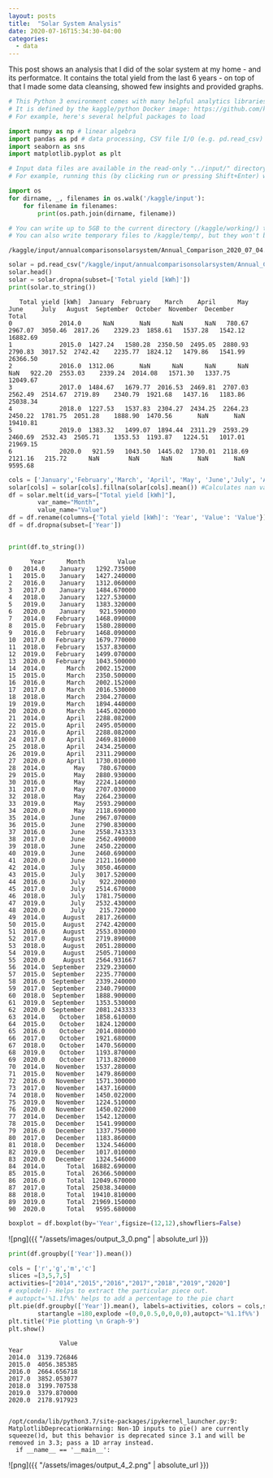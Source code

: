 ```yaml
---
layout: posts
title:  "Solar System Analysis"
date: 2020-07-16T15:34:30-04:00
categories:
  - data
---
```


This post shows an analysis that I did of the solar system at my home - and its performatce. It contains the total yield 
from the last 6 years - on top of that I made some data cleansing, showed few insights and provided graphs.

```python
# This Python 3 environment comes with many helpful analytics libraries installed
# It is defined by the kaggle/python Docker image: https://github.com/kaggle/docker-python
# For example, here's several helpful packages to load

import numpy as np # linear algebra
import pandas as pd # data processing, CSV file I/O (e.g. pd.read_csv)
import seaborn as sns
import matplotlib.pyplot as plt

# Input data files are available in the read-only "../input/" directory
# For example, running this (by clicking run or pressing Shift+Enter) will list all files under the input directory

import os
for dirname, _, filenames in os.walk('/kaggle/input'):
    for filename in filenames:
        print(os.path.join(dirname, filename))

# You can write up to 5GB to the current directory (/kaggle/working/) that gets preserved as output when you create a version using "Save & Run All" 
# You can also write temporary files to /kaggle/temp/, but they won't be saved outside of the current session
```

    /kaggle/input/annualcomparisonsolarsystem/Annual_Comparison_2020_07_04.csv
    


```python
solar = pd.read_csv("/kaggle/input/annualcomparisonsolarsystem/Annual_Comparison_2020_07_04.csv") # the solar dataset is now a Pandas 
solar.head()
solar = solar.dropna(subset=['Total yield [kWh]'])
print(solar.to_string())
```

       Total yield [kWh]  January  February    March    April      May     June     July   August  September  October  November  December     Total
    0             2014.0      NaN       NaN      NaN      NaN   780.67  2967.07  3050.46  2817.26    2329.23  1858.61   1537.28   1542.12  16882.69
    1             2015.0  1427.24   1580.28  2350.50  2495.05  2880.93  2790.83  3017.52  2742.42    2235.77  1824.12   1479.86   1541.99  26366.50
    2             2016.0  1312.06       NaN      NaN      NaN      NaN      NaN   922.20  2553.03    2339.24  2014.08   1571.30   1337.75  12049.67
    3             2017.0  1484.67   1679.77  2016.53  2469.81  2707.03  2562.49  2514.67  2719.89    2340.79  1921.68   1437.16   1183.86  25038.34
    4             2018.0  1227.53   1537.83  2304.27  2434.25  2264.23  2450.22  1781.75  2051.28    1888.90  1470.56       NaN       NaN  19410.81
    5             2019.0  1383.32   1499.07  1894.44  2311.29  2593.29  2460.69  2532.43  2505.71    1353.53  1193.87   1224.51   1017.01  21969.15
    6             2020.0   921.59   1043.50  1445.02  1730.01  2118.69  2121.16   215.72      NaN        NaN      NaN       NaN       NaN   9595.68
    


```python
cols = ['January','February','March', 'April', 'May', 'June','July', 'August', 'September', 'October', 'November', 'December' ]
solar[cols] = solar[cols].fillna(solar[cols].mean()) #Calculates nan values for the mean of the same column (the same month allover the years)
df = solar.melt(id_vars=["Total yield [kWh]"], 
        var_name="Month", 
        value_name="Value")
df = df.rename(columns={'Total yield [kWh]': 'Year', 'Value': 'Value'})
df = df.dropna(subset=['Year'])


print(df.to_string())

```

          Year      Month         Value
    0   2014.0    January   1292.735000
    1   2015.0    January   1427.240000
    2   2016.0    January   1312.060000
    3   2017.0    January   1484.670000
    4   2018.0    January   1227.530000
    5   2019.0    January   1383.320000
    6   2020.0    January    921.590000
    7   2014.0   February   1468.090000
    8   2015.0   February   1580.280000
    9   2016.0   February   1468.090000
    10  2017.0   February   1679.770000
    11  2018.0   February   1537.830000
    12  2019.0   February   1499.070000
    13  2020.0   February   1043.500000
    14  2014.0      March   2002.152000
    15  2015.0      March   2350.500000
    16  2016.0      March   2002.152000
    17  2017.0      March   2016.530000
    18  2018.0      March   2304.270000
    19  2019.0      March   1894.440000
    20  2020.0      March   1445.020000
    21  2014.0      April   2288.082000
    22  2015.0      April   2495.050000
    23  2016.0      April   2288.082000
    24  2017.0      April   2469.810000
    25  2018.0      April   2434.250000
    26  2019.0      April   2311.290000
    27  2020.0      April   1730.010000
    28  2014.0        May    780.670000
    29  2015.0        May   2880.930000
    30  2016.0        May   2224.140000
    31  2017.0        May   2707.030000
    32  2018.0        May   2264.230000
    33  2019.0        May   2593.290000
    34  2020.0        May   2118.690000
    35  2014.0       June   2967.070000
    36  2015.0       June   2790.830000
    37  2016.0       June   2558.743333
    38  2017.0       June   2562.490000
    39  2018.0       June   2450.220000
    40  2019.0       June   2460.690000
    41  2020.0       June   2121.160000
    42  2014.0       July   3050.460000
    43  2015.0       July   3017.520000
    44  2016.0       July    922.200000
    45  2017.0       July   2514.670000
    46  2018.0       July   1781.750000
    47  2019.0       July   2532.430000
    48  2020.0       July    215.720000
    49  2014.0     August   2817.260000
    50  2015.0     August   2742.420000
    51  2016.0     August   2553.030000
    52  2017.0     August   2719.890000
    53  2018.0     August   2051.280000
    54  2019.0     August   2505.710000
    55  2020.0     August   2564.931667
    56  2014.0  September   2329.230000
    57  2015.0  September   2235.770000
    58  2016.0  September   2339.240000
    59  2017.0  September   2340.790000
    60  2018.0  September   1888.900000
    61  2019.0  September   1353.530000
    62  2020.0  September   2081.243333
    63  2014.0    October   1858.610000
    64  2015.0    October   1824.120000
    65  2016.0    October   2014.080000
    66  2017.0    October   1921.680000
    67  2018.0    October   1470.560000
    68  2019.0    October   1193.870000
    69  2020.0    October   1713.820000
    70  2014.0   November   1537.280000
    71  2015.0   November   1479.860000
    72  2016.0   November   1571.300000
    73  2017.0   November   1437.160000
    74  2018.0   November   1450.022000
    75  2019.0   November   1224.510000
    76  2020.0   November   1450.022000
    77  2014.0   December   1542.120000
    78  2015.0   December   1541.990000
    79  2016.0   December   1337.750000
    80  2017.0   December   1183.860000
    81  2018.0   December   1324.546000
    82  2019.0   December   1017.010000
    83  2020.0   December   1324.546000
    84  2014.0      Total  16882.690000
    85  2015.0      Total  26366.500000
    86  2016.0      Total  12049.670000
    87  2017.0      Total  25038.340000
    88  2018.0      Total  19410.810000
    89  2019.0      Total  21969.150000
    90  2020.0      Total   9595.680000
    


```python
boxplot = df.boxplot(by='Year',figsize=(12,12),showfliers=False)


```


![png]({{ "/assets/images/output_3_0.png" | absolute_url }})



```python
print(df.groupby(['Year']).mean())

cols = ['r','g','m','c']
slices =[3,5,7,5]
activities=["2014","2015","2016","2017","2018","2019","2020"]
# explode()- Helps to extract the particular piece out.
# autopct='%1.1f%%' helps to add a percentage to the pie chart
plt.pie(df.groupby(['Year']).mean(), labels=activities, colors = cols,shadow =True,
        startangle =180,explode =(0,0,0.5,0,0,0,0),autopct='%1.1f%%')
plt.title('Pie plotting \n Graph-9')
plt.show()


```

                  Value
    Year               
    2014.0  3139.726846
    2015.0  4056.385385
    2016.0  2664.656718
    2017.0  3852.053077
    2018.0  3199.707538
    2019.0  3379.870000
    2020.0  2178.917923
    

    /opt/conda/lib/python3.7/site-packages/ipykernel_launcher.py:9: MatplotlibDeprecationWarning: Non-1D inputs to pie() are currently squeeze()d, but this behavior is deprecated since 3.1 and will be removed in 3.3; pass a 1D array instead.
      if __name__ == '__main__':
    


![png]({{ "/assets/images/output_4_2.png" | absolute_url }})


